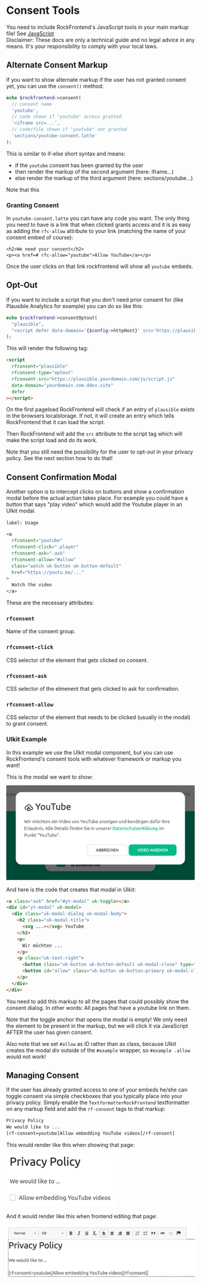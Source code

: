 # Consent Tools

<div class="uk-alert uk-alert-warning">You need to include RockFrontend's JavaScript tools in your main markup file! See <a href="../javascript/">JavaScript</a></div>

<div class="uk-alert">Disclaimer: These docs are only a technical guide and no legal advice in any means. It's your responsibility to comply with your local laws.</div>

## Alternate Consent Markup

If you want to show alternate markup if the user has not granted consent yet, you can use the `consent()` method:

```php
echo $rockfrontend->consent(
  // consent name
  'youtube',
  // code shown if "youtube" access granted
  '<iframe src=...',
  // code/file shown if "youtube" not granted
  'sections/youtube-consent.latte'
);
```

This is similar to if-else short syntax and means:

- if the `youtube` consent has been granted by the user
- then render the markup of the second argument (here: iframe...)
- else render the markup of the third argument (here: sections/youtube...)

Note that this

### Granting Consent

In `youtube-consent.latte` you can have any code you want. The only thing you need to have is a link that when clicked grants access and it is as easy as adding the `rfc-allow` attribute to your link (matching the name of your consent embed of course):

```latte
<h2>We need your consent</h2>
<p><a href=# rfc-allow="youtube">Allow YouTube</a></p>
```

Once the user clicks on that link rockfrontend will show all `youtube` embeds.

## Opt-Out

If you want to include a script that you don't need prior consent for (like Plausible Analytics for example) you can do so like this:

```php
echo $rockfrontend->consentOptout(
  "plausible",
  "<script defer data-domain='{$config->httpHost}' src='https://plausible.yourdomain.com/js/script.js'></script>"
);
```

This will render the following tag:

```html
<script
  rfconsent="plausible"
  rfconsent-type="optout"
  rfconsent-src="https://plausible.yourdomain.com/js/script.js"
  data-domain="yourdomain.com.ddev.site"
  defer
></script>
```

On the first pageload RockFrontend will check if an entry of `plausible` exists in the browsers localstorage. If not, it will create an entry which tells RockFrontend that it can load the script.

Then RockFrontend will add the `src` attribute to the script tag which will make the script load and do its work.

<div class=uk-alert>Note that you still need the possibility for the user to opt-out in your privacy policy. See the next section how to do that!</div>

## Consent Confirmation Modal

Another option is to intercept clicks on buttons and show a confirmation modal before the actual action takes place. For example you could have a button that says "play video" which would add the Youtube player in an UIkit modal.

`label: Usage`
```html
<a
  rfconsent="youtube"
  rfconsent-click=".player"
  rfconsent-ask=".ask"
  rfconsent-allow="#allow"
  class="watch uk-button uk-button-default"
  href="https://youtu.be/..."
>
  Watch the video
</a>
```

These are the necessary attributes:

### `rfconsent`

Name of the consent group.

### `rfconsent-click`

CSS selector of the element that gets clicked on consent.

### `rfconsent-ask`

CSS selector of the elmenent that gets clicked to ask for confirmation.

### `rfconsent-allow`

CSS selector of the element that needs to be clicked (usually in the modal) to grant consent.

### UIkit Example

In this example we use the UIkit modal component, but you can use RockFrontend's consent tools with whatever framework or markup you want!

This is the modal we want to show:

<img src=modal.png class=blur>

And here is the code that creates that modal in UIkit:

```html
<a class="ask" href="#yt-modal" uk-toggle></a>
<div id="yt-modal" uk-modal>
  <div class="uk-modal-dialog uk-modal-body">
    <h2 class="uk-modal-title">
      <svg ...></svg> YouTube
    </h2>
    <p>
      Wir möchten ...
    </p>
    <p class="uk-text-right">
      <button class="uk-button uk-button-default uk-modal-close" type="button">Abbrechen</button>
      <button id="allow" class="uk-button uk-button-primary uk-modal-close" type="button">Video ansehen</button>
    </p>
  </div>
</div>
```

You need to add this markup to all the pages that could possibly show the consent dialog. In other words: All pages that have a youtube link on them.

Note that the toggle anchor that opens the modal is empty! We only need the element to be present in the markup, but we will click it via JavaScript AFTER the user has given consent.

Also note that we set `#allow` as ID rather than as class, because UIkit creates the modal div outside of the `#example` wrapper, so `#example .allow` would not work!

## Managing Consent

If the user has already granted access to one of your embeds he/she can toggle consent via simple checkboxes that you typically place into your privacy policy. Simply enable the `TextformatterRockFrontend` textformatter on any markup field and add the `rf-consent` tags to that markup:

```txt
Privacy Policy
We would like to ...
[rf-consent=youtube]Allow embedding YouTube videos[/rf-consent]
```

This would render like this when showing that page:

<img src=checkbox.png class=blur>

And it would render like this when frontend editing that page:

<img src=checkbox2.png class=blur>
